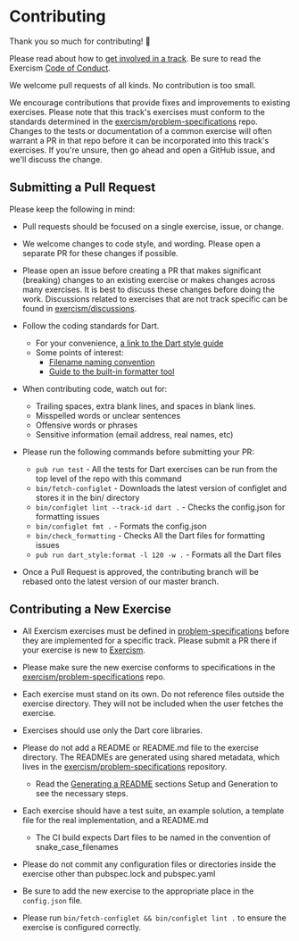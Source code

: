 # Contributing

Thank you so much for contributing! :tada:

Please read about how to [get involved in a track](https://github.com/exercism/docs/tree/master/contributing-to-language-tracks). Be sure to read the Exercism [Code of Conduct](https://github.com/exercism/exercism.io/blob/master/CODE_OF_CONDUCT.md).

We welcome pull requests of all kinds. No contribution is too small.

We encourage contributions that provide fixes and improvements to existing exercises. Please note that this track's exercises must conform to the standards determined in the [exercism/problem-specifications](https://github.com/exercism/problem-specifications) repo. Changes to the tests or documentation of a common exercise will often warrant a PR in that repo before it can be incorporated into this track's exercises. If you're unsure, then go ahead and open a GitHub issue, and we'll discuss the change.

## Submitting a Pull Request ###

Please keep the following in mind:

- Pull requests should be focused on a single exercise, issue, or change.

- We welcome changes to code style, and wording. Please open a separate PR for these changes if possible.

- Please open an issue before creating a PR that makes significant (breaking) changes to an existing exercise or makes changes across many exercises. It is best to discuss these changes before doing the work. Discussions related to exercises that are not track specific can be found in [exercism/discussions](https://github.com/exercism/discussions/issues).

- Follow the coding standards for Dart.
    * For your convenience, [a link to the Dart style guide](https://www.dartlang.org/guides/language/effective-dart)
    * Some points of interest:
      * [Filename naming convention](https://www.dartlang.org/guides/language/effective-dart/style#do-name-libraries-and-source-files-using-lowercase_with_underscores)
      * [Guide to the built-in formatter tool](https://github.com/dart-lang/dart_style#getting-dartfmt)

- When contributing code, watch out for:
    * Trailing spaces, extra blank lines, and spaces in blank lines.
    * Misspelled words or unclear sentences
    * Offensive words or phrases
    * Sensitive information (email address, real names, etc)

- Please run the following commands before submitting your PR:
    * `pub run test` - All the tests for Dart exercises can be run from the top level of the repo with this command
    * `bin/fetch-configlet` - Downloads the latest version of configlet and stores it in the bin/ directory
    * `bin/configlet lint --track-id dart .` - Checks the config.json for formatting issues
    * `bin/configlet fmt .` - Formats the config.json
    * `bin/check_formatting` - Checks All the Dart files for formatting issues
    * `pub run dart_style:format -l 120 -w .` - Formats all the Dart files

- Once a Pull Request is approved, the contributing branch will be rebased onto the latest version of our master branch.

## Contributing a New Exercise ###

- All Exercism exercises must be defined in [problem-specifications](https://github.com/exercism/problem-specifications/tree/master/exercises) before they are implemented for a specific track. Please submit a PR there if your exercise is new to [Exercism](https://github.com/exercism/problem-specifications/).

- Please make sure the new exercise conforms to specifications in the [exercism/problem-specifications](https://github.com/exercism/problem-specifications) repo.

- Each exercise must stand on its own. Do not reference files outside the exercise directory. They will not be included when the user fetches the exercise.

- Exercises should use only the Dart core libraries.

- Please do not add a README or README.md file to the exercise directory. The READMEs are generated using shared metadata, which lives in the
[exercism/problem-specifications](https://github.com/exercism/problem-specifications) repository.
  - Read the [Generating a README](https://github.com/exercism/docs/blob/master/language-tracks/exercises/anatomy/readmes.md) sections Setup and Generation to see the necessary steps.

- Each exercise should have a test suite, an example solution, a template file for the real implementation, and a README.md
  - The CI build expects Dart files to be named in the convention of snake_case_filenames

- Please do not commit any configuration files or directories inside the exercise other than pubspec.lock and pubspec.yaml

- Be sure to add the new exercise to the appropriate place in the `config.json` file.

- Please run `bin/fetch-configlet && bin/configlet lint .` to ensure the exercise is configured correctly.
